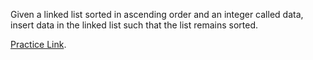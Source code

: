 Given a linked list sorted in ascending order and an integer called data, insert data in the linked list such that the list remains sorted.

[Practice Link](https://www.geeksforgeeks.org/problems/insert-in-a-sorted-list/1?itm_source=geeksforgeeks&itm_medium=article&itm_campaign=bottom_sticky_on_article).
